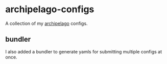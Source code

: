 # archipelago-configs
A collection of my [archipelago](https://archipelago.gg) configs.

## bundler
I also added a bundler to generate yamls for submitting multiple configs at once.

